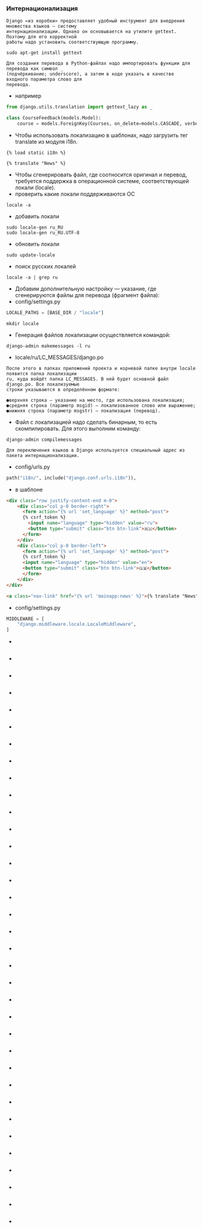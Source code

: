 ### Интернационализация
```
Django «из коробки» предоставляет удобный инструмент для внедрения множества языков — систему
интернационализации. Однако он основывается на утилите gettext. Поэтому для его корректной
работы надо установить соответствующую программу.
```
```
sudo apt-get install gettext
```
```
Для создания перевода в Python-файлах надо импортировать функции для перевода как символ _
(подчёркивание; underscore), а затем в коде указать в качестве входного параметра слово для
перевода.
```
* например
```python
from django.utils.translation import gettext_lazy as _

class CourseFeedback(models.Model):
	course = models.ForeignKey(Courses, on_delete=models.CASCADE, verbose_name=_("Course"))
```
* Чтобы использовать локализацию в шаблонах, надо загрузить тег translate из модуля i18n.
```
{% load static i18n %}

{% translate "News" %}
```
* Чтобы сгенерировать файл, где соотносится оригинал и перевод, требуется поддержка в
операционной системе, соответствующей локали (locale).
* проверить какие локали поддерживаются ОС
```
locale -a
```
* добавить локали
```
sudo locale-gen ru_RU
sudo locale-gen ru_RU.UTF-8
```
* обновить локали
```
sudo update-locale 
```
* поиск русских локалей
```
locale -a | grep ru
```
* Добавим дополнительную настройку — указание, где сгенерируются файлы для перевода (фрагмент
файла):
* config/settings.py
```python
LOCALE_PATHS = [BASE_DIR / "locale"]
```
```
mkdir locale
```
* Генерация файлов локализации осуществляется командой:
```
django-admin makemessages -l ru
```
* locale/ru/LC_MESSAGES/django.po
```
После этого в папках приложений проекта и корневой папке внутри locale появится папка локализации
ru, куда войдёт папка LC_MESSAGES. В ней будет основной файл django.po. Все локализуемые
строки указываются в определённом формате:

●верхняя строка — указание на место, где использована локализация;
●средняя строка (параметр msgid) — локализованное слово или выражение;
●нижняя строка (параметр msgstr) — локализация (перевод).
```
* Файл с локализацией надо сделать бинарным, то есть скомпилировать. Для этого выполним команду:
```
django-admin compilemessages
```
```
Для переключения языков в Django используется специальный адрес из пакета интернационализации.
```
* config/urls.py
```python
path("i18n/", include("django.conf.urls.i18n")),
```
* в шаблоне
```html
<div class="row justify-content-end m-0">
	<div class="col p-0 border-right">
	  <form action="{% url 'set_language' %}" method="post">
	  {% csrf_token %}
	    <input name="language" type="hidden" value="ru">
	    <button type="submit" class="btn btn-link">🇷🇺</button>
	  </form>
	</div>
	<div class="col p-0 border-left">
	  <form action="{% url 'set_language' %}" method="post">
	  {% csrf_token %}
	  <input name="language" type="hidden" value="en">
	  <button type="submit" class="btn btn-link">🇬🇧</button>
	  </form>
	</div>
</div>
```
```html
<a class="nav-link" href="{% url 'mainapp:news' %}">{% translate "News" %}</a>
```
* config/settings.py
```python
MIDDLEWARE = [
	"django.middleware.locale.LocaleMiddleware",
]
```
* 
```

```
* 
```

```
* 
```

```
* 
```

```
* 
```

```
* 
```

```
* 
```

```
* 
```

```
* 
```

```
* 
```

```
* 
```

```
* 
```

```
* 
```

```
* 
```

```
* 
```

```
* 
```

```
* 
```

```
* 
```

```
* 
```

```
* 
```

```
* 
```

```
* 
```

```
* 
```

```
* 
```

```
* 
```

```
* 
```

```
* 
```

```
* 
```

```
* 
```

```
* 
```

```
* 
```

```
* 
```

```
* 
```

```
* 
```

```
* 
```

```
